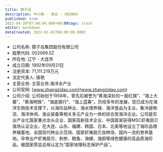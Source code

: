 ```yaml
---
title: 獐子岛
description: 中小板 - 渔业 - 002069
published: true
2022-04-30T07:00:04.000+08:00tags: stock
editor: markdown
dateCreated: 2022-01-01T00:00:00.000Z
---
```


- 公司名称: 獐子岛集团股份有限公司
- 股票代码: 002069.SZ
- 所在地: 辽宁 - 大连市
- 成立日期: 1992年09月21日
- 注册资本: 71,111.219万元
- 法定代表人: 唐艳
- 主营业务: 主营业务:海洋水产业
- 公司官网: [www.zhangzidao.com](www.zhangzidao.com)
- 公司介绍: 公司始创于1958年，曾先后被誉为“黄海深处的一面红旗”、“海上大寨”、“黄海明珠”、“海底银行”、“海上蓝筹”。历经多年的发展，现已成为在海洋生物技术支撑下，以海珍品种业、海水增养殖、海洋食品为主业，集冷链物流、海洋休闲、渔业装备等相关多元产业为一体的综合型海洋企业。公司是农业产业化国家重点龙头企业、国家高新技术企业、中国首家获得MSC虾夷扇贝渔场认证企业，在大连、山东、福建、韩国、日本、北美等地设立了海珍品增养殖基地、全国现代种业示范场、国家虾夷扇贝良种场、国内一流的育养基地。孕育出产虾夷扇贝、刺参、鲍鱼、海螺、海胆等绿色健康的高品质海珍品，被国家质监总局认定为“国家地理标志保护产品”。


